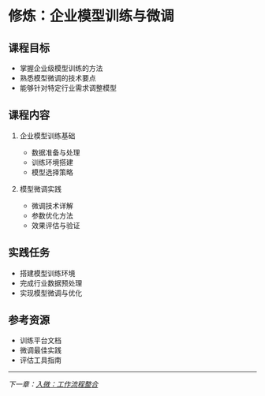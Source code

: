 # 修炼：企业模型训练与微调

## 课程目标
- 掌握企业级模型训练的方法
- 熟悉模型微调的技术要点
- 能够针对特定行业需求调整模型

## 课程内容
1. 企业模型训练基础
   - 数据准备与处理
   - 训练环境搭建
   - 模型选择策略

2. 模型微调实践
   - 微调技术详解
   - 参数优化方法
   - 效果评估与验证

## 实践任务
- 搭建模型训练环境
- 完成行业数据预处理
- 实现模型微调与优化

## 参考资源
- 训练平台文档
- 微调最佳实践
- 评估工具指南

---
*下一章：[入微：工作流程整合](./4.3_入微.md)* 